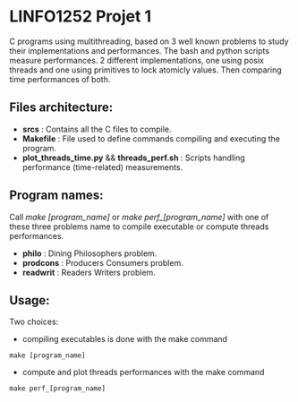 # LINFO1252 Projet 1

C programs using multithreading, based on 3 well known problems to study their implementations and performances. The bash and python scripts measure performances. 2 different implementations, one using posix threads and one using primitives to lock atomicly values. Then comparing time performances of both.

## Files architecture:
- **srcs** : Contains all the C files to compile.
- **Makefile** : File used to define commands compiling and executing the program.
- **plot_threads_time.py** && **threads_perf.sh** : Scripts handling performance (time-related) measurements.

## Program names:
Call _make [program_name]_ or _make perf\_[program_name]_ with one of these three problems name to compile executable or compute threads performances.
- **philo** : Dining Philosophers problem.
- **prodcons** : Producers Consumers problem.
- **readwrit** : Readers Writers problem.


## Usage:

Two choices:

- compiling executables is done with the make command
```
make [program_name]
```

- compute and plot threads performances with the make command
```
make perf_[program_name]
```

